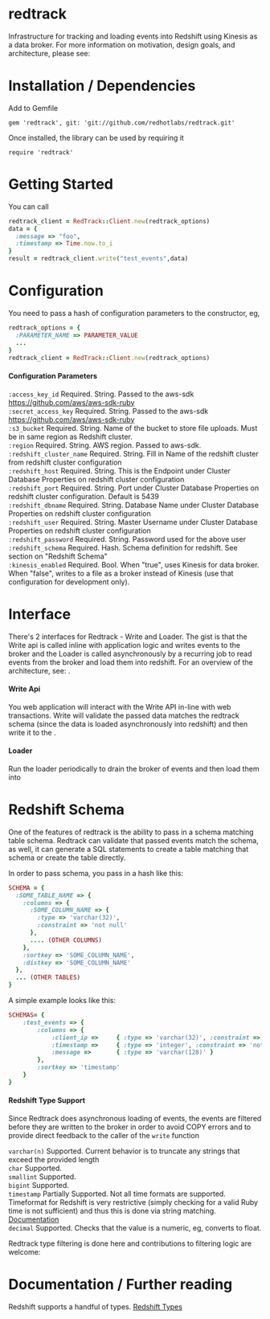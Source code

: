 redtrack
========
Infrastructure for tracking and loading events into Redshift using Kinesis as a data broker. For more information on motivation, design goals, and architecture, please see: 

# Installation / Dependencies

Add to Gemfile
```
gem 'redtrack', git: 'git://github.com/redhotlabs/redtrack.git'
```

Once installed, the library can be used by requiring it
```
require 'redtrack'
```

# Getting Started

You can call 

```ruby
redtrack_client = RedTrack::Client.new(redtrack_options)
data = {
  :message => "foo",
  :timestamp => Time.now.to_i
}
result = redtrack_client.write("test_events",data)
```

# Configuration
You need to pass a hash of configuration parameters to the constructor, eg,
```ruby
redtrack_options = {
  :PARAMETER_NAME => PARAMETER_VALUE
  ...
}
redtrack_client = RedTrack::Client.new(redtrack_options)
```

#### Configuration Parameters
```:access_key_id``` Required. String. Passed to the aws-sdk https://github.com/aws/aws-sdk-ruby<br/>
```:secret_access_key``` Required. String. Passed to the aws-sdk https://github.com/aws/aws-sdk-ruby<br/>
```:s3_bucket``` Required. String. Name of the bucket to store file uploads. Must be in same region as Redshift cluster.<br/>
```:region``` Required. String. AWS region. Passed to aws-sdk.<br/>
```:redshift_cluster_name``` Required. String. Fill in Name of the redshift cluster from redshift cluster configuration<br/>
```:redshift_host``` Required. String. This is the Endpoint under Cluster Database Properties on redshift cluster configuration<br/>
```:redshift_port``` Required. String. Port under Cluster Database Properties on redshift cluster configuration. Default is 5439<br/>
```:redshift_dbname``` Required. String. Database Name under Cluster Database Properties on redshift cluster configuration<br/>
```:redshift_user``` Required. String. Master Username under Cluster Database Properties on redshift cluster configuration<br/>
```:redshift_password``` Required. String. Password used for the above user<br/>
```:redshift_schema``` Required. Hash. Schema definition for redshift. See section on "Redshift Schema"<br/>
```:kinesis_enabled``` Required. Bool. When "true", uses Kinesis for data broker. When "false", writes to a file as a broker instead of Kinesis (use that configuration for development only).<br/>

# Interface
There's 2 interfaces for Redtrack - Write and Loader. The gist is that the Write api is called inline with application logic and writes events to the broker and the Loader is called asynchronously by a recurring job to read events from the broker and load them into redshift. For an overview of the architecture, see: <INSERT LINK HERE>.

#### Write Api
You web application will interact with the Write API in-line with web transactions. Write will validate the passed data matches the redtrack schema (since the data is loaded asynchronously into redshift) and then write it to the .

#### Loader
Run the loader periodically to drain the broker of events and then load them into 

# Redshift Schema
One of the features of redtrack is the ability to pass in a schema matching table schema. Redtrack can validate that passed events match the schema, as well, it can generate a SQL statements to create a table matching that schema or create the table directly.

In order to pass schema, you pass in a hash like this:
```ruby
SCHEMA = {
  :SOME_TABLE_NAME => {
    :columns => {
      :SOME_COLUMN_NAME => {
        :type => 'varchar(32)',
        :constraint => 'not null'
      },
      .... (OTHER COLUMNS)
    },
    :sortkey => 'SOME_COLUMN_NAME',
    :distkey => 'SOME_COLUMN_NAME'
  },
  ... (OTHER TABLES)
}
```

A simple example looks like this:
```ruby
SCHEMAS= {
    :test_events => {
        :columns => {
            :client_ip =>     { :type => 'varchar(32)', :constraint => 'not null'},
            :timestamp =>     { :type => 'integer', :constraint => 'not null'},
            :message =>       { :type => 'varchar(128)' }
        },
        :sortkey => 'timestamp'
    }
}
```

#### Redshift Type Support

Since Redtrack does asynchronous loading of events, the events are filtered before they are written to the broker in order to avoid COPY errors and to provide direct feedback to the caller of the ```write``` function

```varchar(n)``` Supported. Current behavior is to truncate any strings that exceed the provided length<br/>
```char``` Supported. <br/>
```smallint``` Supported. <br/>
```bigint``` Supported. <br/>
```timestamp``` Partially Supported. Not all time formats are supported. Timeformat for Redshift is very restrictive (simply checking for a valid Ruby time is not sufficient) and thus this is done via string matching. [Documentation](http://docs.aws.amazon.com/redshift/latest/dg/r_DATEFORMAT_and_TIMEFORMAT_strings.html)<br/>
```decimal``` Supported. Checks that the value is a numeric, eg, converts to float.

Redtrack type filtering is done here and contributions to filtering logic are welcome: 

# Documentation / Further reading

Redshift supports a handful of types. [Redshift Types](http://docs.aws.amazon.com/redshift/latest/dg/c_Supported_data_types.html)
